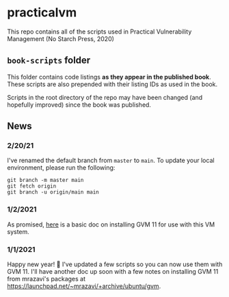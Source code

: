 # practicalvm

This repo contains all of the scripts used in Practical Vulnerability Management (No Starch Press, 2020)

## `book-scripts` folder
This folder contains code listings **as they appear in the published book**. These scripts are also prepended with their listing IDs as used in the book.

Scripts in the root directory of the repo may have been changed (and hopefully improved) since the book was published.

## News
### 2/20/21
I've renamed the default branch from `master` to `main`. To update your local environment, please run the following:
```
git branch -m master main
git fetch origin
git branch -u origin/main main
```
### 1/2/2021
As promised, [here](docs/gvm-11.md) is a basic doc on installing GVM 11 for use with this VM system.
### 1/1/2021
Happy new year! :tada: I've updated a few scripts so you can now use them with GVM 11. I'll have another doc up soon with a few notes on installing GVM 11 from mrazavi's packages at https://launchpad.net/~mrazavi/+archive/ubuntu/gvm.
